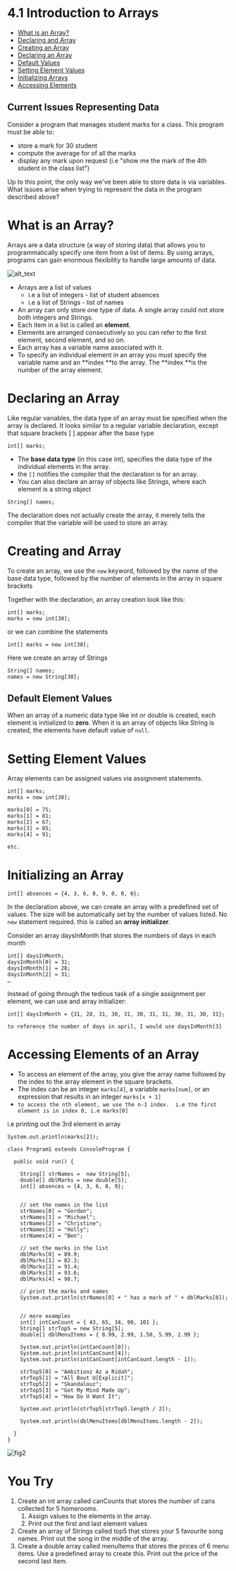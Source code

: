 # 4.1 Introduction to Arrays
* [What is an Array?]()
* [Declaring and Array]()
* [Creating an Array]()
* [Declaring an Array]()
* [Default Values]()
* [Setting Element Values]()
* [Initializing Arrays]()
* [Accessing Elements]()


## Current Issues Representing Data

Consider a program that manages student marks for a class.  This program must be able to:

*  store a mark for 30 student
*  compute the average for of all the marks
*  display any mark upon request (i.e "show me the mark of the 4th student in the class list")

Up to this point, the only way we've been able to store data is via variables.  What issues arise when trying to represent the data in the program described above?


# What is an Array?

Arrays are a data structure (a way of storing data) that allows you to programmatically specify one item from a list of items.  By using arrays, programs can gain enormous flexibility to handle large amounts of data.




![alt_text](fig1.png)




* Arrays are a list of values 
    * i.e a list of integers - list of student absences
    * i.e a list of Strings - list of names
* An array can only store one type of data.  A single array could not store both integers and Strings.
* Each item in a list is called an **element**.  
* Elements are arranged consecutively so you can refer to the first element, second element, and so on.
* Each array has a variable name associated with it.
* To specify an individual element in an array you must specify the variable name and an **index **to the array. The **index **is the number of the array element.


# Declaring an Array

Like regular variables, the data type of an array must be specified when the array is declared.  It looks similar to a regular variable declaration, except that square brackets [ ] appear after the base type


```
int[] marks;

```



* The **base data type** (in this case int), specifies the data type of the individual elements in the array.
* the `[]` notifies the compiler that the declaration is for an array.
* You can also declare an array of objects like Strings, where each element is a string object


```
String[] names;
```


The declaration does not actually create the array, it merely tells the compiler that the variable will be used to store an array.


# Creating and Array

To create an array, we use the `new` keyword, followed by the name of the base data type, followed by the number of elements in the array in square brackets

Together with the declaration, an array creation look like this:


```
int[] marks;
marks = new int[30];
```


or we can combine the statements


```
int[] marks = new int[30];
```


Here we create an array of Strings


```
String[] names;
names = new String[30];
```



## Default Element Values

When an array of a numeric data type like int or double is created, each element is initialized to **zero**.  When it is an array of objects like String is created, the elements have default value of `null`.


# Setting Element Values

Array elements can be assigned values via assignment statements.  


```
int[] marks;
marks = new int[30];

marks[0] = 75;
marks[1] = 81;
marks[2] = 67;
marks[3] = 85;
marks[4] = 91;

etc.
```



# Initializing an Array


```
int[] absences = {4, 3, 6, 8, 9, 0, 0, 0};
```


In the declaration above, we can create an array with a predefined set of values.  The size will be automatically set by the number of values listed.  No `new` statement required.  this is called an **array initializer**.

Consider an array daysInMonth that stores the numbers of days in each month


```
int[] daysInMonth;
daysInMonth[0] = 31;
daysInMonth[1] = 28;
daysInMonth[2] = 31;
…
```


Instead of going through the tedious task of a single assignment per element, we can use and array initializer:


```
int[] daysInMonth = {31, 28, 31, 30, 31, 30, 31, 31, 30, 31, 30, 31};

to reference the number of days in april, I would use daysInMonth[3]
```



# Accessing Elements of an Array



* To access an element of the array, you give the array name followed by the index to the array element in the square brackets.
* The index can be an integer `marks[4]`, a variable `marks[num]`, or an expression that results in an integer `marks[x + 1]`
* `to access the nth element, we use the n-1 index.  i.e the first element is in index 0, i.e marks[0]`

i.e printing out the 3rd element in array
```
System.out.println(marks[2]);
```


```
class Program1 extends ConsoleProgram {

  public void run() {

    String[] strNames =  new String[5];
    double[] dblMarks = new double[5];
    int[] absences = {4, 3, 6, 8, 9};
    

    // set the names in the list
    strNames[0] = "Gordon";
    strNames[1] = "Michael";
    strNames[2] = "Christine";
    strNames[3] = "Holly";
    strNames[4] = "Ben";

    // set the marks in the list
    dblMarks[0] = 89.9;
    dblMarks[1] = 82.3;
    dblMarks[2] = 91.4;
    dblMarks[3] = 93.6;
    dblMarks[4] = 98.7;

    // print the marks and names
    System.out.println(strNames[0] + " has a mark of " + dblMarks[0]);    
    
    
    // more examples
    int[] intCanCount = { 43, 65, 34, 90, 101 };
    String[] strTop5 = new String[5];
    double[] dblMenuItems = { 8.99, 2.99, 1.50, 5.99, 2.99 };

    System.out.println(intCanCount[0]);
    System.out.println(intCanCount[4]);
    System.out.println(intCanCount[intCanCount.length - 1]);

    strTop5[0] = "Ambitionz Az a Ridah";
    strTop5[1] = "All Bout U[Explicit]";
    strTop5[2] = "Skandalouz";
    strTop5[3] = "Got My Mind Made Up";
    strTop5[4] = "How Do U Want It";

    System.out.println(strTop5[strTop5.length / 2]);

    System.out.println(dblMenuItems[dblMenuItems.length - 2]);
    
  }
}
```

![fig2](fig2.png)



# You Try

1. Create an int array called canCounts that stores the number of cans collected for 5 homerooms.  
    1. Assign values to the elements in the array.  
    2. Print out the first and last element values
2. Create an array of Strings called top5 that stores your 5 favourite song names.  Print out the song in the middle of the array.
3. Create a double array called menuItems that stores the prices of 6 menu items.  Use a predefined array to create this.   Print out the price of the second last item. 
